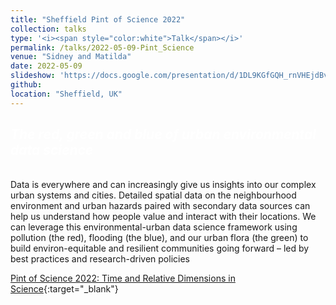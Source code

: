 ```yaml
---
title: "Sheffield Pint of Science 2022"
collection: talks
type: '<i><span style="color:white">Talk</span></i>'
permalink: /talks/2022-05-09-Pint_Science
venue: "Sidney and Matilda"
date: 2022-05-09
slideshow: 'https://docs.google.com/presentation/d/1DL9KGfGQH_rnVHEjdBvRbN8PhsqRkEqY/edit?usp=sharing&ouid=105328487305387150996&rtpof=true&sd=true'
github: 
location: "Sheffield, UK"
---
```


## <i><span style="color:white">The red, green and blue of urban environmental data science</span></i>

<br />
Data is everywhere and can increasingly give us insights into our complex urban systems and cities. Detailed spatial data on the neighbourhood environment and urban hazards paired with secondary data sources can help us understand how people value and interact with their locations. We can leverage this environmental-urban data science framework using pollution (the red), flooding (the blue), and our urban flora (the green) to build environ-equitable and resilient communities going forward – led by best practices and research-driven policies

[Pint of Science 2022: Time and Relative Dimensions in Science](https://pos-uk.sitesbythem.com/event/time-and-relative-dimensions-in-science){:target="_blank"}
